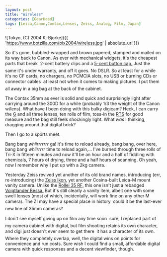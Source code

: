 ```yaml
---
layout: post
title: "Wireless"
categories: [GearHead]
tags: [Leica,Canon,Contax,Lenses, Zeiss, Analog, Film, Japan]
---
```



![Tokyo, (C) 2004 K. Bjorke]({{ 'https://www.botzilla.com/pix2004/wireless.jpg' | absolute_url }})


So it's gone, bubbled-wrapped and brown papered, stamped and mailed on its way back to Canon. As ever with mechanical widgets, it's the cheapest parts that break &#151; 2-cent battery clips and a <a href="{{ site.baseurl }}{% post_url 2004-09-26-Motion-Blur %}">5-cent button cap.</a> Just the same it's under warranty, and off it goes. No DSLR. So at least for a while it's no CF cards, no chargers, no PCMCIA slots, no USB or burning CDs or connector cables &#151; at least not when it comes to making pictures. I put them all away in a big bag at the back of the cabinet.

The Contax 35mm as ever is solid and quick and surprisingly light after carrying around the 300D for a while (probably 1/3 the weight of the Canon w/lens). What have I been doing with this bulky digicam? Heck, I can carry the <a href="http://www.contxg.com" target="_blank">G</a> and all three lenses, ten rolls of film, toss-in the <a href="http://www.mir.com.my/rb/photography/hardwares/classics/contax/contaxrts/" target="_blank">RTS</a> for good measure and the bag still feels shockingly light. What <i>was</i> I thinking, dragging around that digital brick?

<!--more-->
Then I go to a sports meet.

Bang bang <i>whiirrrrrrr</i> ga! it's time to reload already, bang bang, over here, bang bang <i>whiirrrrr</i> time to reload again,... I've burned through three rolls of Tri-X in fifteen minutes and now it'll be an hour and a half of fiddling with chemicals, 7 hours of drying, three and a half hours of scanning. Oh yeah, now I remember why I put up with a 2kg camera.

Yesterday Zeiss revived yet another of its old brand names, introducing (err, re-introducing) the <a href="http://www.zeissikon.com/" target="_blank">Zeiss Ikon,</a> yet another Cosina-built Leica-M mount vanity camera. Unlike the <a href="http://www.rollei-usa.com/compact/35rf.htm" target="_blank">Rollei 35 RF,</a> this one isn't just a rebadged <a href="http://www.cameraquest.com/voigtr2ar3a.htm" target="_blank">Voigtlander Bessa.</a> But it's still clearly a vanity item, albeit one with some swell lenses (most of which, incidentally, will work fine on any other M camera). The ZI may have a special place in history &#151; could it be the last-ever new line of 35mm cameras?

I don't see myself giving up on film any time soon &#151; sure, I replaced part of my camera cabinet with digital, but film shooting retains its own character, and digi just doesn't ever seem to get there &#151; it has a character of its own. Where they completely overlap, well, the digital wins on points for convenience and run costs. Sure wish I could find a small, affordable digital camera with quick responses and a decent viewfinder, though.
